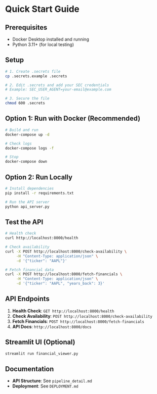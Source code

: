 # Quick Start Guide

## Prerequisites
- Docker Desktop installed and running
- Python 3.11+ (for local testing)

## Setup

```bash
# 1. Create .secrets file
cp .secrets.example .secrets

# 2. Edit .secrets and add your SEC credentials
# Example: SEC_USER_AGENT=your-email@example.com

# 3. Secure the file
chmod 600 .secrets
```

## Option 1: Run with Docker (Recommended)

```bash
# Build and run
docker-compose up -d

# Check logs
docker-compose logs -f

# Stop
docker-compose down
```

## Option 2: Run Locally

```bash
# Install dependencies
pip install -r requirements.txt

# Run the API server
python api_server.py
```

## Test the API

```bash
# Health check
curl http://localhost:8000/health

# Check availability
curl -X POST http://localhost:8000/check-availability \
     -H "Content-Type: application/json" \
     -d '{"ticker": "AAPL"}'

# Fetch financial data
curl -X POST http://localhost:8000/fetch-financials \
     -H "Content-Type: application/json" \
     -d '{"ticker": "AAPL", "years_back": 3}'
```

## API Endpoints

1. **Health Check**: `GET http://localhost:8000/health`
2. **Check Availability**: `POST http://localhost:8000/check-availability`
3. **Fetch Financials**: `POST http://localhost:8000/fetch-financials`
4. **API Docs**: `http://localhost:8000/docs`

## Streamlit UI (Optional)

```bash
streamlit run financial_viewer.py
```

## Documentation

- **API Structure**: See `pipeline_detail.md`
- **Deployment**: See `DEPLOYMENT.md`

